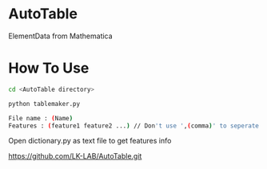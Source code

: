 # AutoTable
ElementData from Mathematica

# How To Use
```bash
cd <AutoTable directory>
```

```bash
python tablemaker.py
```

```bash
File name : (Name)
Features : (feature1 feature2 ...) // Don't use ',(comma)' to seperate features
```

Open dictionary.py as text file to get features info

https://github.com/LK-LAB/AutoTable.git
